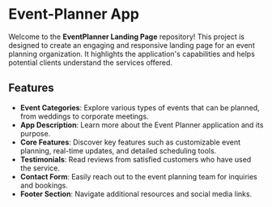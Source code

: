 # Event-Planner App

Welcome to the **EventPlanner Landing Page** repository! This project is designed to create an engaging and responsive landing page for an event planning organization. It highlights the application's capabilities and helps potential clients understand the services offered.

## Features

- **Event Categories**: Explore various types of events that can be planned, from weddings to corporate meetings.
- **App Description**: Learn more about the Event Planner application and its purpose.
- **Core Features**: Discover key features such as customizable event planning, real-time updates, and detailed scheduling tools.
- **Testimonials**: Read reviews from satisfied customers who have used the service.
- **Contact Form**: Easily reach out to the event planning team for inquiries and bookings.
- **Footer Section**: Navigate additional resources and social media links.
